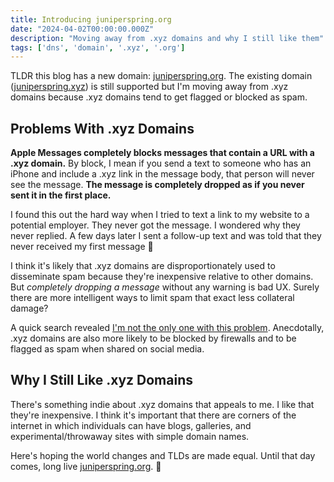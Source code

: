 ```yaml
---
title: Introducing juniperspring.org 
date: "2024-04-02T00:00:00.000Z"
description: "Moving away from .xyz domains and why I still like them"
tags: ['dns', 'domain', '.xyz', '.org']
---
```


TLDR this blog has a new domain: [juniperspring.org](https://juniperspring.org).
The existing domain ([juniperspring.xyz](https://juniperspring.xyz)) is still supported 
but I'm moving away from .xyz domains because .xyz domains tend to get flagged or blocked as spam.

## Problems With .xyz Domains
**Apple Messages completely blocks messages that contain a URL with a .xyz domain.**
By block, I mean if you send a text to someone who has an iPhone and include a .xyz link
in the message body, that person will never see the message. **The message is completely dropped
as if you never sent it in the first place.**

I found this out the hard way when I tried to text a link to my website to a potential employer.
They never got the message. I wondered why they never replied. A few days later I sent a follow-up
text and was told that they never received my first message 😤

I think it's likely that .xyz domains are disproportionately used to disseminate spam because they're inexpensive relative
to other domains. But *completely dropping a message* without any warning is bad UX.
Surely there are more intelligent ways to limit spam that exact less collateral damage?

A quick search revealed [I'm not the only one with this problem](https://www.spotvirtual.com/blog/the-perils-of-an-xyz-domain).
Anecdotally, .xyz domains are also more likely to be blocked by firewalls and to be flagged as spam when shared on social media.

## Why I Still Like .xyz Domains
There's something indie about .xyz domains that appeals to me.
I like that they're inexpensive. I think it's important that
there are corners of the internet in which individuals can have blogs, galleries,
and experimental/throwaway sites with simple domain names.

Here's hoping the world changes and TLDs are made equal.
Until that day comes, long live [juniperspring.org](https://juniperspring.org). 🌱

